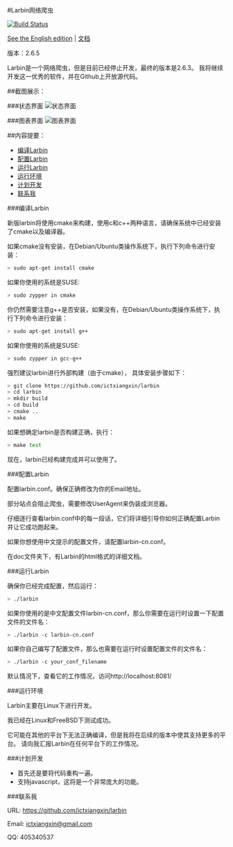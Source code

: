 #Larbin网络爬虫

[![Build Status](https://travis-ci.org/ictxiangxin/larbin.svg?branch=master)](https://travis-ci.org/ictxiangxin/larbin)

[See the English edition](/README-en.md) |
[文档](/doc/index.md)

版本：2.6.5

Larbin是一个网络爬虫，但是目前已经停止开发，最终的版本是2.6.3。
我将继续开发这一优秀的软件，并在Github上开放源代码。

##截图展示：

###状态界面
![状态界面](http://raw.githubusercontent.com/ictxiangxin/larbin/master/doc/image/readme/state.jpg)

###图表界面
![图表界面](http://raw.githubusercontent.com/ictxiangxin/larbin/master/doc/image/readme/histogram.jpg)

##内容提要：

* [编译Larbin](#编译larbin)
* [配置Larbin](#配置larbin)
* [运行Larbin](#运行larbin)
* [运行环境](#运行环境)
* [计划开发](#计划开发)
* [联系我](#联系我)

###编译Larbin

新版larbin将使用cmake来构建，使用c和c++两种语言，请确保系统中已经安装了cmake以及编译器。

如果cmake没有安装，在Debian/Ubuntu类操作系统下，执行下列命令进行安装：
```bash
> sudo apt-get install cmake
```
如果你使用的系统是SUSE:
```bash
> sudo zypper in cmake
```
你仍然需要注意g++是否安装，如果没有，在Debian/Ubuntu类操作系统下，执行下列命令进行安装：
```bash
> sudo apt-get install g++
```
如果你使用的系统是SUSE:
```bash
> sudo zypper in gcc-g++
```

强烈建议larbin进行外部构建（由于cmake）， 具体安装步骤如下：
```bash
> git clone https://github.com/ictxiangxin/larbin
> cd larbin
> mkdir build
> cd build
> cmake ..
> make
```
如果想确定larbin是否构建正确，执行：
```bash
> make test
```
现在，larbin已经构建完成并可以使用了。

###配置Larbin

配置larbin.conf。确保正确修改为你的Email地址。

部分站点会阻止爬虫，需要修改UserAgent来伪装成浏览器。

仔细逐行查看larbin.conf中的每一段话，它们将详细引导你如何正确配置Larbin并让它成功跑起来。

如果你想使用中文提示的配置文件，请配置larbin-cn.conf。

在doc文件夹下，有Larbin的html格式的详细文档。

###运行Larbin

确保你已经完成配置，然后运行：

```bash
> ./larbin
```
如果你使用的是中文配置文件larbin-cn.conf，那么你需要在运行时设置一下配置文件的文件名：
```bash
> ./larbin -c larbin-cn.conf
```
如果你自己编写了配置文件，那么也需要在运行时设置配置文件的文件名：
```bash
> ./larbin -c your_conf_filename
```

默认情况下，查看它的工作情况，访问http://localhost:8081/

###运行环境

Larbin主要在Linux下进行开发。

我已经在Linux和FreeBSD下测试成功。

它可能在其他的平台下无法正确编译，但是我将在后续的版本中使其支持更多的平台。
请向我汇报Larbin在任何平台下的工作情况。

###计划开发

* 首先还是要将代码重构一遍。
* 支持javascript，这将是一个非常庞大的功能。

###联系我

URL: https://github.com/ictxiangxin/larbin

Email: ictxiangxin@gmail.com

QQ: 405340537

